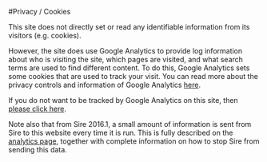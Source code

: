 #Privacy / Cookies

This site does not directly set or read any identifiable information
from its visitors (e.g. cookies). 

However, the site does use 
Google Analytics to provide log information about who is visiting
the site, which pages are visited, and what search terms are
used to find different content. To do this, Google Analytics
sets some cookies that are used to track your visit. You can
read more about the privacy controls and information of
Google Analytics [here](https://www.google.com/intl/en/analytics/learn/privacy.html).

If you do not want to be tracked by Google Analytics on this
site, then [please click here](javascript:gaOptout()).

Note also that from Sire 2016.1, a small amount of information 
is sent from Sire to this website every time it is run. This is fully
described on the [analytics page](../analytics/README.md), together with
complete information on how to stop Sire from sending this data.

